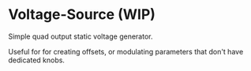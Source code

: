 # Voltage-Source (WIP)

Simple quad output static voltage generator.

Useful for for creating offsets, or modulating parameters that don't have dedicated knobs.
